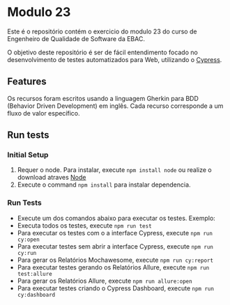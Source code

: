 # Modulo 23

Este é o repositório contém o exercicio do modulo 23 do curso de Engenheiro de Qualidade de Software da EBAC.

O objetivo deste repositório é ser de fácil entendimento focado no desenvolvimento de testes automatizados para Web, utilizando o [Cypress](https://www.cypress.io/).

## Features

Os recursos foram escritos usando a linguagem Gherkin para BDD (Behavior Driven Development) em inglês. Cada recurso corresponde a um fluxo de valor específico.

## Run tests

### Initial Setup

1. Requer o node. Para instalar, execute `npm install node` ou realize o download atraves [Node](https://nodejs.org/en/download/)
2. Execute o command `npm install` para instalar dependencia. 

### Run Tests

- Execute um dos comandos abaixo para executar os testes.
  Exemplo:
- Executa todos os testes, execute `npm run test`
- Para executar os testes com o a interface Cypress, execute  `npm run cy:open`
- Para executar testes sem abrir a interface Cypress, execute  `npm run cy:run`
- Para gerar os Relatórios Mochawesome, execute  `npm run cy:report`
- Para executar testes gerando os Relatórios Allure, execute  `npm run test:allure`
- Para gerar os Relatórios Allure, execute `npm run allure:open`
- Para executar testes criando o Cypress Dashboard, execute  `npm run cy:dashboard`
<p>
